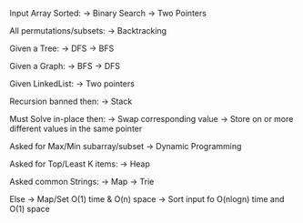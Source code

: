 Input Array Sorted:
-> Binary Search
-> Two Pointers

All permutations/subsets:
-> Backtracking

Given a Tree:
-> DFS
-> BFS

Given a Graph:
-> BFS
-> DFS

Given LinkedList:
-> Two pointers

Recursion banned then:
-> Stack

Must Solve in-place then:
-> Swap corresponding value
-> Store on or more different values in the same pointer

Asked for Max/Min subarray/subset
-> Dynamic Programming

Asked for Top/Least K items:
-> Heap

Asked common Strings:
-> Map
-> Trie

Else
-> Map/Set O(1) time & O(n) space
-> Sort input fo O(nlogn) time and O(1) space